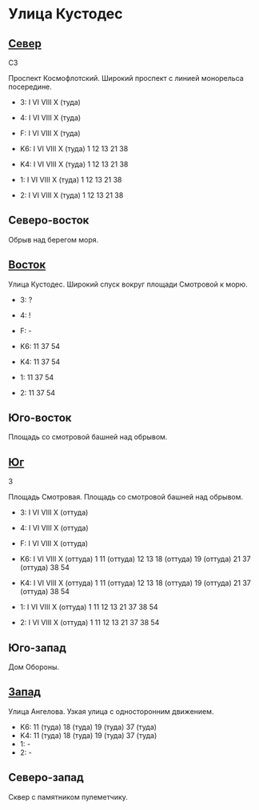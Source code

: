 # Улица Кустодес

## [Север](./590040.md)

СЗ

Проспект Космофлотский.
Широкий проспект с линией монорельса посередине.

* 3:    I   VI  VIII    X (туда)
* 4:    I   VI  VIII    X (туда)
* F:    I   VI  VIII    X (туда)

* K6:   I   VI  VIII    X (туда)
        1   12  13  21  38
* K4:   I   VI  VIII    X (туда)
        1   12  13  21  38
* 1:    I   VI  VIII    X (туда)
        1   12  13  21  38
* 2:    I   VI  VIII    X (туда)
        1   12  13  21  38

## Северо-восток

Обрыв над берегом моря.

## [Восток](./610045.md)

Улица Кустодес.
Широкий спуск вокруг площади Смотровой к морю.

* 3:    ?
* 4:    !
* F:    -

* K6:   11  37  54
* K4:   11  37  54
* 1:    11  37  54
* 2:    11  37  54

## Юго-восток

Площадь со смотровой башней над обрывом.

## [Юг](./590050.md)

З

Площадь Смотровая.
Площадь со смотровой башней над обрывом.

* 3:    I   VI  VIII    X (оттуда)
* 4:    I   VI  VIII    X (оттуда)
* F:    I   VI  VIII    X (оттуда)

* K6:   I   VI  VIII    X (оттуда)
        1   11 (оттуда) 12  13  18 (оттуда)
        19 (оттуда) 21  37 (оттуда)  38  54
* K4:   I   VI  VIII    X (оттуда)
        1   11 (оттуда) 12  13  18 (оттуда)
        19 (оттуда) 21  37 (оттуда)  38  54
* 1:    I   VI  VIII    X (оттуда)
        1   11  12  13  21
        37  38  54
* 2:    I   VI  VIII    X (оттуда)
        1   11  12  13  21
        37  38  54

## Юго-запад

Дом Обороны.

## [Запад](./585045.md)

Улица Ангелова.
Узкая улица с односторонним движением.

* K6:   11 (туда)   18 (туда)   19 (туда)   37 (туда)
* K4:   11 (туда)   18 (туда)   19 (туда)   37 (туда)
* 1:    -
* 2:    -

## Северо-запад

Сквер с памятником пулеметчику.
